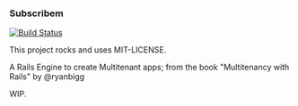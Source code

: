 ### Subscribem

[![Build Status](https://secure.travis-ci.org/juliobetta/subscribem.png)](http://travis-ci.org/juliobetta/subscribem)

This project rocks and uses MIT-LICENSE.

A Rails Engine to create Multitenant apps; from the book "Multitenancy with Rails" by @ryanbigg

WIP.
